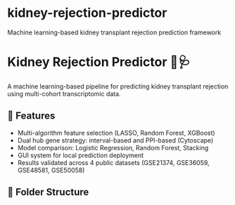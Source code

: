 # kidney-rejection-predictor
Machine learning-based kidney transplant rejection prediction framework
# Kidney Rejection Predictor 🧬🩺

A machine learning-based pipeline for predicting kidney transplant rejection using multi-cohort transcriptomic data.

## 📌 Features

- Multi-algorithm feature selection (LASSO, Random Forest, XGBoost)
- Dual hub gene strategy: interval-based and PPI-based (Cytoscape)
- Model comparison: Logistic Regression, Random Forest, Stacking
- GUI system for local prediction deployment
- Results validated across 4 public datasets (GSE21374, GSE36059, GSE48581, GSE50058)

## 📁 Folder Structure
